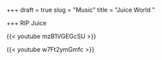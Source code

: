 +++
draft = true
slug = "Music"
title = "Juice World "

+++
RIP Juice 

{{< youtube mzB1VGEGcSU >}}

{{< youtube w7Ft2ymGmfc >}}
